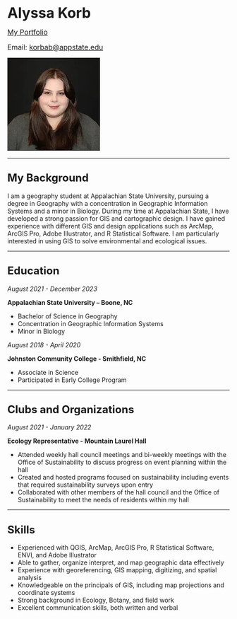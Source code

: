 <font size=6> <b> Alyssa Korb </b> </font>

<font size="3"> <a href="https://korbab.wixsite.com/portfolio">My Portfolio</a> 

Email: korbab@appstate.edu </font>

![Portfolio Image](Portfolio-IMG-1.webp)
______________________________________
<font size="5">My Background </font>
-----------
I am a geography student at Appalachian State University, pursuing a degree in Geography with a concentration in Geographic Information Systems and a minor in Biology. During my time at Appalachian State, I have developed a strong passion for GIS and cartographic design. I have gained experience with different GIS and design applications such as ArcMap, ArcGIS Pro, Adobe Illustrator, and R Statistical Software. I am particularly interested in using GIS to solve environmental and ecological issues. 
_______________________________________
<font size="5">Education</font>
--------
<i> August 2021 - December 2023 </i>

<b> Appalachian State University – Boone, NC </b>
- Bachelor of Science in Geography
- Concentration in Geographic Information Systems
- Minor in Biology


<i> August 2018 - April 2020 </i>

<b> Johnston Community College - Smithfield, NC </b>
- Associate in Science
- Participated in Early College Program
_______________________________________
<font size="5">Clubs and Organizations</font>
----------
<i> August 2021 - January 2022 </i>

<b> Ecology Representative - Mountain Laurel Hall </b>
- Attended weekly hall council meetings and bi-weekly meetings with the Office of Sustainability to
discuss progress on event planning within the hall
- Created and hosted programs focused on sustainability including events that required sustainability
surveys upon entry
- Collaborated with other members of the hall council and the Office of Sustainability to meet the
needs of residents within my hall
_______________________________________
<font size="5">Skills</font>
-----------
- Experienced with QGIS, ArcMap, ArcGIS Pro, R Statistical Software, ENVI, and Adobe Illustrator
- Able to gather, organize interpret, and map geographic data effectively
- Experience with georeferencing, GIS mapping, digitizing, and spatial analysis
- Knowledgeable on the principals of GIS, including map projections and coordinate systems
- Strong background in Ecology, Botany, and field work
- Excellent communication skills, both written and verbal

